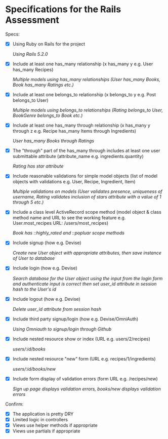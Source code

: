 # Specifications for the Rails Assessment

Specs:

- [x] Using Ruby on Rails for the project
  
  _Using Rails 5.2.0_
 
- [x] Include at least one has_many relationship (x has\_many y e.g. User has\_many Recipes) 

  _Multiple models using has\_many relationships (User has\_many Books, Book has\_many Ratings etc.)_

- [x] Include at least one belongs\_to relationship (x belongs\_to y e.g. Post belongs_to User)

  _Multiple models using belongs\_to relationships (Rating belongs\_to User, BookGenre belongs\_to Book etc.)_

- [x] Include at least one has\_many through relationship (x has\_many y through z e.g. Recipe 
has_many Items through Ingredients)

  _User has\_many Books through Ratings_

- [x] The "through" part of the has_many through includes at least one user submittable attribute (attribute\_name e.g. ingredients.quantity)

  _Rating has star attribute_

- [x] Include reasonable validations for simple model objects (list of model objects with validations e.g. User, Recipe, Ingredient, Item)

  _Multiple validations on models (User validates presence, uniqueness of username, Rating validates inclusion of stars attribute with a value of 1 through 5 etc.)_

- [x] Include a class level ActiveRecord scope method (model object & class method name and URL to see the working feature e.g. User.most\_recipes URL: /users/most_recipes)

  _Book has ::highly\_rated and ::popluar scope methods_

- [x] Include signup (how e.g. Devise)

  _Create new User object with appropriate attributes, then save instance of User to database_

- [x] Include login (how e.g. Devise)

  _Search database for the User object using the input from the login form and authenticate input is correct then set user\_id attribute in session hash to the User's id_

- [x] Include logout (how e.g. Devise)

  _Delete user\_id attribute from session hash_

- [x] Include third party signup/login (how e.g. Devise/OmniAuth)

  _Using Omniauth to signup/login through Github_

- [x] Include nested resource show or index (URL e.g. users/2/recipes)

  _users/:id/books_

- [x] Include nested resource "new" form (URL e.g. recipes/1/ingredients)

  _users/:id/books/new_

- [x] Include form display of validation errors (form URL e.g. /recipes/new)

  _Sign up page displays validation errors, books/new displays validation errors_

Confirm:

- [x] The application is pretty DRY
- [x] Limited logic in controllers
- [x] Views use helper methods if appropriate
- [x] Views use partials if appropriate